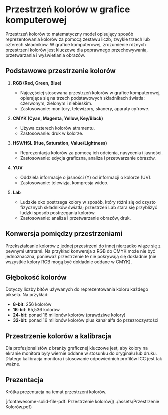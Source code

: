 # Przestrzeń kolorów w grafice komputerowej

Przestrzeń kolorów to matematyczny model opisujący sposób reprezentowania kolorów za pomocą zestawu liczb, zwykle trzech lub czterech składników. W grafice komputerowej, zrozumienie różnych przestrzeni kolorów jest kluczowe dla poprawnego przechowywania, przetwarzania i wyświetlania obrazów.

## Podstawowe przestrzenie kolorów

1. **RGB (Red, Green, Blue)**
   - Najczęściej stosowana przestrzeń kolorów w grafice komputerowej, opierająca się na trzech podstawowych składnikach światła: czerwonym, zielonym i niebieskim.
   - Zastosowanie: monitory, telewizory, skanery, aparaty cyfrowe.
   
2. **CMYK (Cyan, Magenta, Yellow, Key/Black)**
   - Używa czterech kolorów atramentu.
   - Zastosowanie: druk w kolorze.
   
3. **HSV/HSL (Hue, Saturation, Value/Lightness)**
   - Reprezentacja kolorów za pomocą ich odcienia, nasycenia i jasności.
   - Zastosowanie: edycja graficzna, analiza i przetwarzanie obrazów.
   
4. **YUV**
   - Oddziela informacje o jasności (Y) od informacji o kolorze (UV).
   - Zastosowanie: telewizja, kompresja wideo.
   
5. **Lab**
   - Ludzkie oko postrzega kolory w sposób, który różni się od czysto fizycznych składników światła; przestrzeń Lab stara się przybliżyć ludzki sposób postrzegania kolorów.
   - Zastosowanie: analiza i przetwarzanie obrazów, druk.

## Konwersja pomiędzy przestrzeniami

Przekształcanie kolorów z jednej przestrzeni do innej nierzadko wiąże się z pewnymi utratami. Na przykład konwersja z RGB do CMYK może nie być jednoznaczna, ponieważ przestrzenie te nie pokrywają się dokładnie (nie wszystkie kolory RGB mogą być dokładnie oddane w CMYK).

## Głębokość kolorów

Dotyczy liczby bitów używanych do reprezentowania koloru każdego piksela. Na przykład:

- **8-bit**: 256 kolorów
- **16-bit**: 65,536 kolorów
- **24-bit**: ponad 16 milionów kolorów (prawdziwe kolory)
- **32-bit**: ponad 16 milionów kolorów plus kanał alfa do przezroczystości

## Przestrzenie kolorów a kalibracja

Dla profesjonalistów z branży graficznej kluczowe jest, aby kolory na ekranie monitora były wiernie oddane w stosunku do oryginału lub druku. Dlatego kalibracja monitora i stosowanie odpowiednich profilów ICC jest tak ważne.

## Prezentacja

Krótka prezentacja na temat przestrzeni kolorów.

[:fontawesome-solid-file-pdf: Przestrzenie kolorów](../assets/Przestrzenie Kolorów.pdf)